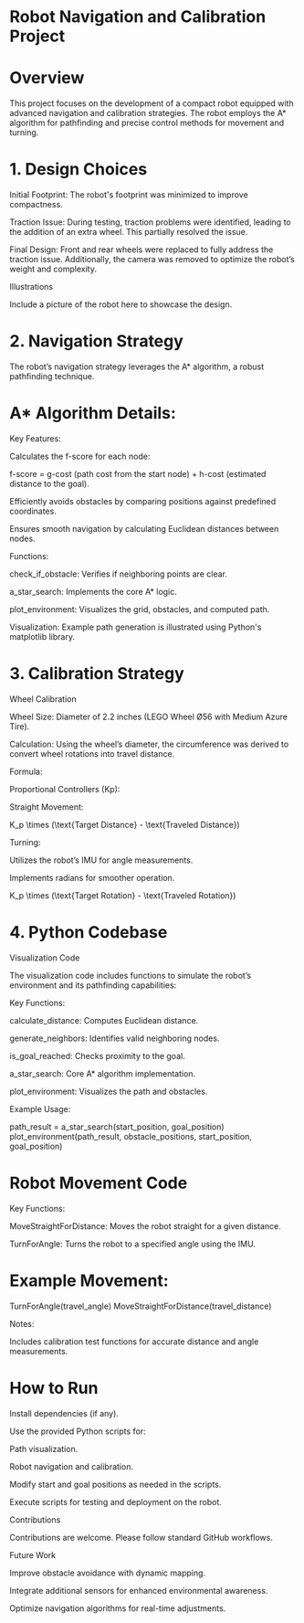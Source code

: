 # Robot Navigation and Calibration Project

# Overview

This project focuses on the development of a compact robot equipped with advanced navigation and calibration strategies. The robot employs the A* algorithm for pathfinding and precise control methods for movement and turning.

# 1. Design Choices

Initial Footprint: The robot's footprint was minimized to improve compactness.

Traction Issue: During testing, traction problems were identified, leading to the addition of an extra wheel. This partially resolved the issue.

Final Design: Front and rear wheels were replaced to fully address the traction issue. Additionally, the camera was removed to optimize the robot’s weight and complexity.

Illustrations

Include a picture of the robot here to showcase the design.

# 2. Navigation Strategy

The robot’s navigation strategy leverages the A* algorithm, a robust pathfinding technique.

# A* Algorithm Details:

Key Features:

Calculates the f-score for each node:

f-score = g-cost (path cost from the start node) + h-cost (estimated distance to the goal).

Efficiently avoids obstacles by comparing positions against predefined coordinates.

Ensures smooth navigation by calculating Euclidean distances between nodes.

Functions:

check_if_obstacle: Verifies if neighboring points are clear.

a_star_search: Implements the core A* logic.

plot_environment: Visualizes the grid, obstacles, and computed path.

Visualization: Example path generation is illustrated using Python's matplotlib library.

# 3. Calibration Strategy

Wheel Calibration

Wheel Size: Diameter of 2.2 inches (LEGO Wheel Ø56 with Medium Azure Tire).

Calculation: Using the wheel’s diameter, the circumference was derived to convert wheel rotations into travel distance.

Formula:

Proportional Controllers (Kp):

Straight Movement:


K_p \times (\text{Target Distance} - \text{Traveled Distance})


Turning:

Utilizes the robot’s IMU for angle measurements.

Implements radians for smoother operation.

K_p \times (\text{Target Rotation} - \text{Traveled Rotation})

# 4. Python Codebase

Visualization Code

The visualization code includes functions to simulate the robot’s environment and its pathfinding capabilities:

Key Functions:

calculate_distance: Computes Euclidean distance.

generate_neighbors: Identifies valid neighboring nodes.

is_goal_reached: Checks proximity to the goal.

a_star_search: Core A* algorithm implementation.

plot_environment: Visualizes the path and obstacles.

Example Usage:

path_result = a_star_search(start_position, goal_position)
plot_environment(path_result, obstacle_positions, start_position, goal_position)

# Robot Movement Code

Key Functions:

MoveStraightForDistance: Moves the robot straight for a given distance.

TurnForAngle: Turns the robot to a specified angle using the IMU.

# Example Movement:

TurnForAngle(travel_angle)
MoveStraightForDistance(travel_distance)

Notes:

Includes calibration test functions for accurate distance and angle measurements.

# How to Run

Install dependencies (if any).

Use the provided Python scripts for:

Path visualization.

Robot navigation and calibration.

Modify start and goal positions as needed in the scripts.

Execute scripts for testing and deployment on the robot.

Contributions

Contributions are welcome. Please follow standard GitHub workflows.

Future Work

Improve obstacle avoidance with dynamic mapping.

Integrate additional sensors for enhanced environmental awareness.

Optimize navigation algorithms for real-time adjustments.
